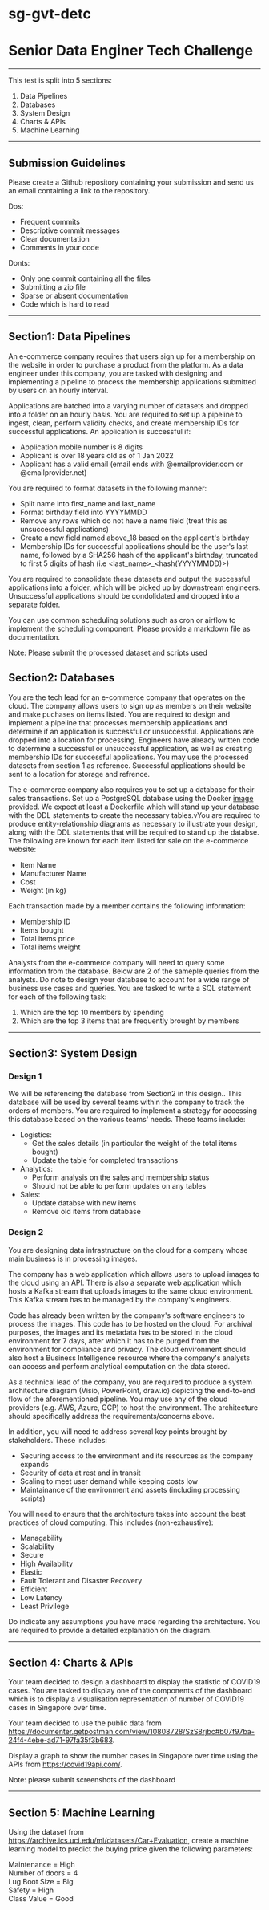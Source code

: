 # sg-gvt-detc

# Senior Data Enginer Tech Challenge
---
This test is split into 5 sections:
1. Data Pipelines
2. Databases 
3. System Design
4. Charts & APIs
5. Machine Learning

---
## Submission Guidelines
Please create a Github repository containing your submission and send us an email containing a link to the repository.

Dos:
- Frequent commits
- Descriptive commit messages
- Clear documentation
- Comments in your code

Donts:
- Only one commit containing all the files
- Submitting a zip file
- Sparse or absent documentation
- Code which is hard to read
---
## Section1: Data Pipelines
An e-commerce company requires that users sign up for a membership on the website in order to purchase a product from the platform. As a data engineer under this company, you are tasked with designing and implementing a pipeline to process the membership applications submitted by users on an hourly interval.

Applications are batched into a varying number of datasets and dropped into a folder on an hourly basis. You are required to set up a pipeline to ingest, clean, perform validity checks, and create membership IDs for successful applications. An application is successful if:

- Application mobile number is 8 digits
- Applicant is over 18 years old as of 1 Jan 2022
- Applicant has a valid email (email ends with @emailprovider.com or @emailprovider.net)

You are required to format datasets in the following manner:

- Split name into first_name and last_name
- Format birthday field into YYYYMMDD
- Remove any rows which do not have a name field (treat this as unsuccessful applications)
- Create a new field named above_18 based on the applicant's birthday
- Membership IDs for successful applications should be the user's last name, followed by a SHA256 hash of the applicant's birthday, truncated to first 5 digits of hash (i.e <last_name>_<hash(YYYYMMDD)>)

You are required to consolidate these datasets and output the successful applications into a folder, which will be picked up by downstream engineers. Unsuccessful applications should be condolidated and dropped into a separate folder.

You can use common scheduling solutions such as cron or airflow to implement the scheduling component. Please provide a markdown file as documentation.

Note: Please submit the processed dataset and scripts used

## Section2: Databases

You are the tech lead for an e-commerce company that operates on the cloud. The company allows users to sign up as members on their website and make puchases on items listed. You are required to design and implement a pipeline that processes membership applications and determine if an application is successful or unsuccessful. Applications are dropped into a location for processing. Engineers have already written code to determine a successful or unsuccessful application, as well as creating membership IDs for successful applications. You may use the processed datasets from section 1 as reference. Successful applications should be sent to a location for storage and refrence. 

The e-commerce company also requires you to set up a database for their sales transactions. 
Set up a PostgreSQL database using the Docker [image](https://hub.docker.com/_/postgres) provided. We expect at least a Dockerfile which will stand up your database with the DDL statements to create the necessary tables.vYou are required to produce  entity-relationship diagrams as necessary to illustrate your design, along with the DDL statements that will be required to stand up the databse. 
The following are known for each item listed for sale on the e-commerce website:
- Item Name
- Manufacturer Name
- Cost
- Weight (in kg)

Each transaction made by a member contains the following information:
- Membership ID
- Items bought
- Total items price
- Total items weight

Analysts from the e-commerce company will need to query some information from the database. Below are 2 of the sameple queries from the analysts. Do note to design your database to account for a wide range of business use cases and queries. 
You are tasked to write a SQL statement for each of the following task:
1. Which are the top 10 members by spending
2. Which are the top 3 items that are frequently brought by members



---

## Section3: System Design

### Design 1
We will be referencing the database from Section2 in this design.. This database will be used by several teams within the company to track the orders of members. You are required to implement a strategy for accessing this database based on the various teams' needs. These teams include:
- Logistics: 
    - Get the sales details (in particular the weight of the total items bought)
    - Update the table for completed transactions
- Analytics:
    - Perform analysis on the sales and membership status
    - Should not be able to perform updates on any tables
- Sales:
    - Update databse with new items
    - Remove old items from database


### Design 2

You are designing data infrastructure on the cloud for a company whose main business is in processing images.

The company has a web application which allows users to upload images to the cloud using an API. There is also a separate web application which hosts a Kafka stream that uploads images to the same cloud environment. This Kafka stream has to be managed by the company's engineers. 

Code has already been written by the company's software engineers to process the images. This code has to be hosted on the cloud. For archival purposes, the images and its metadata has to be stored in the cloud environment for 7 days, after which it has to be purged from the environment for compliance and privacy. The cloud environment should also host a Business Intelligence resource where the company's analysts can access and perform analytical computation on the data stored.

As a technical lead of the company, you are required to produce a system architecture diagram (Visio, PowerPoint, draw.io) depicting the end-to-end flow of the aforementioned pipeline. You may use any of the cloud providers (e.g. AWS, Azure, GCP) to host the environment. The architecture should specifically address the requirements/concerns above. 

In addition, you will need to address several key points brought by stakeholders. These includes:
- Securing access to the environment and its resources as the company expands
- Security of data at rest and in transit
- Scaling to meet user demand while keeping costs low
- Maintainance of the environment and assets (including processing scripts)


You will need to ensure that the architecture takes into account the best practices of cloud computing. This includes (non-exhaustive):
- Managability
- Scalability
- Secure
- High Availability
- Elastic
- Fault Tolerant and Disaster Recovery
- Efficient
- Low Latency
- Least Privilege

Do indicate any assumptions you have made regarding the architecture. You are required to provide a detailed explanation on the diagram.

---
## Section 4: Charts & APIs
Your team decided to design a dashboard to display the statistic of COVID19 cases. You are tasked to display one of the components of the dashboard which is to display a visualisation representation of number of COVID19 cases in Singapore over time.

Your team decided to use the public data from https://documenter.getpostman.com/view/10808728/SzS8rjbc#b07f97ba-24f4-4ebe-ad71-97fa35f3b683.

Display a graph to show the number cases in Singapore over time using the APIs from https://covid19api.com/.

Note: please submit screenshots of the dashboard

---


## Section 5: Machine Learning
Using the dataset from https://archive.ics.uci.edu/ml/datasets/Car+Evaluation, create a machine learning model to predict the buying price given the following parameters:

Maintenance = High <br>
Number of doors = 4 <br>
Lug Boot Size = Big <br>
Safety = High <br>
Class Value = Good <br>